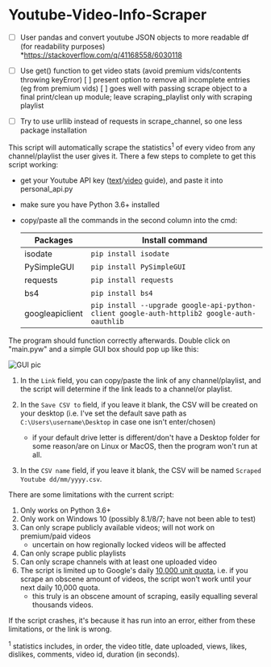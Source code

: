# Youtube-Video-Info-Scraper

- [ ] User pandas and convert youtube JSON objects to more readable df (for readability purposes)
   *https://stackoverflow.com/q/41168558/6030118
- [ ] Use get() function to get video stats (avoid premium vids/contents throwing keyError)
  [ ] present option to remove all incomplete entries (eg from premium vids)
  [ ] goes well with passing scrape object to a final print/clean up module; leave scraping_playlist only with scraping playlist
- [ ] Try to use urllib instead of requests in scrape_channel, so one less package installation



This script will automatically scrape the statistics<sup>1</sup> of every video from any channel/playlist the user gives it. There a few steps to complete to get this script working:
* get your Youtube API key ([text](https://www.slickremix.com/docs/get-api-key-for-youtube/)/[video](https://www.youtube.com/watch?v=th5_9woFJmk) guide), and paste it into personal_api.py 
* make sure you have Python 3.6+ installed 
* copy/paste all the commands in the second column into the cmd:

   Packages | Install command
   ------------ | -------------
   isodate | `pip install isodate`
   PySimpleGUI | `pip install PySimpleGUI`
   requests | `pip install requests`
   bs4 | `pip install bs4`
   googleapiclient | `pip install --upgrade google-api-python-client google-auth-httplib2 google-auth-oauthlib`


The program should function correctly afterwards. Double click on "main.pyw" and a simple GUI box should pop up like this:

![GUI pic](https://i.imgur.com/TFC0kHl.png)

1. In the `Link` field, you can copy/paste the link of any channel/playlist, and the script will determine if the link leads to a channel/or playlist.

2. In the `Save CSV to` field, if you leave it blank, the CSV will be created on your desktop (i.e. I've set the default save path as `C:\Users\username\Desktop` in case one isn't enter/chosen)
      * if your default drive letter is different/don't have a Desktop folder for some reason/are on Linux or MacOS, then the program won't run at all.

3. In the `CSV name` field, if you leave it blank, the CSV will be named `Scraped Youtube dd/mm/yyyy.csv`.


There are some limitations with the current script:
1. Only works on Python 3.6+
2. Only work on Windows 10 (possibly 8.1/8/7; have not been able to test)
3. Can only scrape publicly available videos; will not work on premium/paid videos
   * uncertain on how regionally locked videos will be affected
4. Can only scrape public playlists
5. Can only scrape channels with at least one uploaded video
6. The script is limited up to Google's daily [10,000 unit quota](https://developers.google.com/youtube/v3/getting-started#quota), i.e. if you scrape an obscene amount of videos, the script won't work until your next daily 10,000 quota. 
   * this truly is an obscene amount of scraping, easily equalling several thousands videos.

If the script crashes, it's because it has run into an error, either from these limitations, or the link is wrong. 





 <sup>1</sup> statistics includes, in order, the video title, date uploaded, views, likes, dislikes, comments, video id, duration (in seconds).
